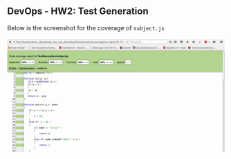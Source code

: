 ## DevOps - HW2: Test Generation

Below is the screenshot for the coverage of `subject.js` <br><br>
![Alt Text](https://github.com/okeashwin/DevOps-TestGeneration/blob/master/Screenshot.png)

